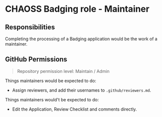 # CHAOSS Badging role - Maintainer

## Responsibilities

Completing the processing of a Badging application would be the work of a maintainer.

## GitHub Permissions

> Repository permission level: Maintain / Admin

Things maintainers would be expected to do:

- Assign reviewers, and add their usernames to `.github/reviewers.md`.

Things maintainers would't be expected to do:

- Edit the Application, Review Checklist and comments directly.
